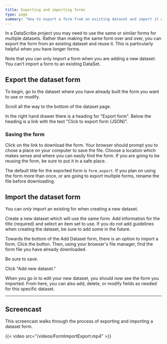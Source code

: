 ```yaml
---
title: Exporting and importing forms
type: page
summary: "How to export a form from an existing dataset and import it when creating a new dataset."
---
```


In a DataScribe project you may need to use the same or similar forms for multiple datasets. Rather than making the same form over and over, you can export the form from an existing dataset and reuse it. This is particularly helpful when you have longer forms.

Note that you can only import a form when you are adding a new dataset. You can’t import a form to an existing DataSet.

## Export the dataset form

To begin, go to the dataset where you have already built the form you want to use or modify.

Scroll all the way to the bottom of the dataset page.

In the right hand drawer there is a heading for "Export form". Below the heading is a link with the text "Click to export form (JSON)".

### Saving the form

Click on the link to download the form. Your browser should prompt you to chose a place on your computer to save the file. Choose a location which makes sense and where you can easily find the form. If you are going to be reusing the form, be sure to put it in a safe place.

The default title for the exported form is `form_export`. If you plan on using the form more than once, or are going to export multiple forms, rename the file before downloading.

## Import the dataset form

You can *only* import an existing for when creating a new dataset.

Create a new dataset which will use the same form. Add information for the title (required) and select an item set to use. If you do not add guidelines when creating the dataset, be sure to add some in the future.

Towards the bottom of the Add Dataset form, there is an option to import a form. Click the button. Then, using your browser's file manager, find the form file you have already downloaded.

Be sure to save.

Click "Add new dataset."

When you go in to edit your new dataset, you should now see the form you imported. From here, you can also add, delete, or modify fields as needed for this specific dataset.

----

## Screencast

This screencast walks through the process of exporting and importing a dataset form.

{{< video src="/videos/FormImportExport.mp4" >}}
